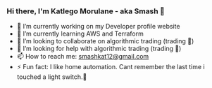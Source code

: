 ### Hi there, I'm Katlego Morulane - aka **Smash** 👋

- 🔭 I’m currently working on my Developer profile website
- 🌱 I’m currently learning AWS and Terraform
- 👯 I’m looking to collaborate on algorithmic trading (trading 🤖)
- 🤔 I’m looking for help with algorithmic trading (trading 🤖)
- 📫 How to reach me: smashkat12@gmail.com
- ⚡ Fun fact: I like home automation. Cant remember the last time i touched a light switch.🤪 

